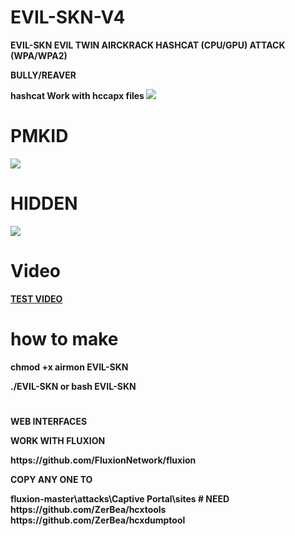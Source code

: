 # EVIL-SKN-V4

<p><strong>EVIL-SKN EVIL TWIN AIRCKRACK HASHCAT (CPU/GPU) ATTACK (WPA/WPA2) 
<p><strong>BULLY/REAVER
<p><strong>hashcat Work with hccapx files 
 
 <img src="https://i.imgur.com/rqIbn6N.png">

 # PMKID
<img src="https://i.imgur.com/NUeEkUk.png">

# HIDDEN

<img src="https://i.imgur.com/66915Ge.png">

# Video

<a href="https://youtu.be/iJwx1LzLFBA">TEST VIDEO</a>

# how to make

 chmod +x airmon EVIL-SKN
 
 ./EVIL-SKN or bash EVIL-SKN
#
<p>WEB INTERFACES
<p>WORK WITH FLUXION
<p>https://github.com/FluxionNetwork/fluxion
<p>COPY ANY ONE TO
<p>fluxion-master\attacks\Captive Portal\sites
# NEED
 https://github.com/ZerBea/hcxtools
 https://github.com/ZerBea/hcxdumptool
